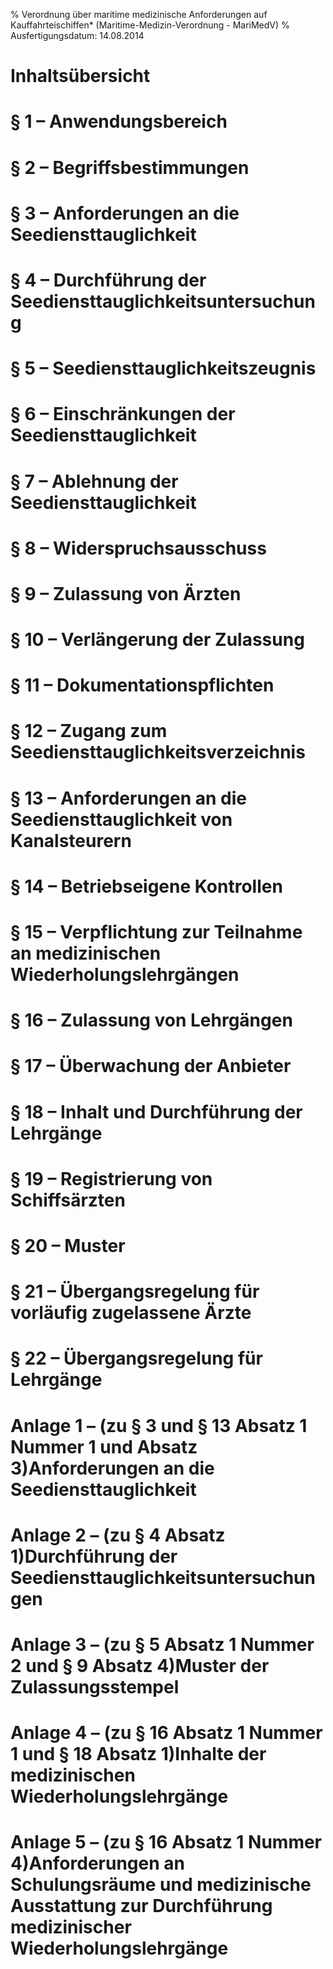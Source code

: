 % Verordnung über maritime medizinische Anforderungen auf Kauffahrteischiffen*  (Maritime-Medizin-Verordnung - MariMedV)
% Ausfertigungsdatum: 14.08.2014
 
# Inhaltsübersicht

# § 1 – Anwendungsbereich

# § 2 – Begriffsbestimmungen

# § 3 – Anforderungen an die Seediensttauglichkeit

# § 4 – Durchführung der Seediensttauglichkeitsuntersuchung

# § 5 – Seediensttauglichkeitszeugnis

# § 6 – Einschränkungen der Seediensttauglichkeit

# § 7 – Ablehnung der Seediensttauglichkeit

# § 8 – Widerspruchsausschuss

# § 9 – Zulassung von Ärzten

# § 10 – Verlängerung der Zulassung

# § 11 – Dokumentationspflichten

# § 12 – Zugang zum Seediensttauglichkeitsverzeichnis

# § 13 – Anforderungen an die Seediensttauglichkeit von Kanalsteurern

# § 14 – Betriebseigene Kontrollen

# § 15 – Verpflichtung zur Teilnahme an medizinischen Wiederholungslehrgängen

# § 16 – Zulassung von Lehrgängen

# § 17 – Überwachung der Anbieter

# § 18 – Inhalt und Durchführung der Lehrgänge

# § 19 – Registrierung von Schiffsärzten

# § 20 – Muster

# § 21 – Übergangsregelung für vorläufig zugelassene Ärzte

# § 22 – Übergangsregelung für Lehrgänge

# Anlage 1 – (zu § 3 und § 13 Absatz 1 Nummer 1 und Absatz 3)Anforderungen an die Seediensttauglichkeit

# Anlage 2 – (zu § 4 Absatz 1)Durchführung der Seediensttauglichkeitsuntersuchungen

# Anlage 3 – (zu § 5 Absatz 1 Nummer 2 und § 9 Absatz 4)Muster der Zulassungsstempel

# Anlage 4 – (zu § 16 Absatz 1 Nummer 1 und § 18 Absatz 1)Inhalte der medizinischen Wiederholungslehrgänge

# Anlage 5 – (zu § 16 Absatz 1 Nummer 4)Anforderungen an Schulungsräume und medizinische Ausstattung zur Durchführung medizinischer Wiederholungslehrgänge
